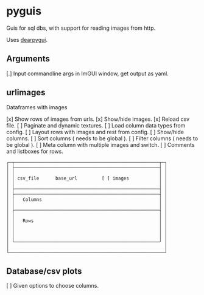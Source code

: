 # pyguis

Guis for sql dbs, with support for reading images from http.

Uses [dearpygui](https://github.com/hoffstadt/DearPyGui).

## Arguments

[.] Input commandline args in ImGUI window, get output as yaml.

## urlimages

Dataframes with images

[x] Show rows of images from urls.
[x] Show/hide images.
[x] Reload csv file.
[ ] Paginate and dynamic textures.
[ ] Load column data types from config.
[ ] Layout rows with images and rest from config.
[ ] Show/hide columns.
[ ] Sort columns ( needs to be global ).
[ ] Filter columns ( needs to be global ).
[ ] Meta column with multiple images and switch.
[ ] Comments and listboxes for rows.

```
┌─┬─────────────────────────────────────────────────────┬─┐
│ ├─────────────────────────────────────────────────────┤ │
│ │                                                     │ │
│ │ csv_file      base_url         [ ] images           │ │
│ │                                                     │ │
│ ├─────────────────────────────────────────────────────┤ │
│ ├─────────────────────────────────────────────────────┤ │
│ │   Columns                                           │ │
│ │                                                     │ │
│ ├─────────────────────────────────────────────────────┤ │
│ │                                                     │ │
│ │   Rows                                              │ │
│ │                                                     │ │
│ │                                                     │ │
│ │                                                     │ │
│ └─────────────────────────────────────────────────────┘ │
│                                                         │
└─────────────────────────────────────────────────────────┘

```

## Database/csv plots 

[ ] Given options to choose columns.
